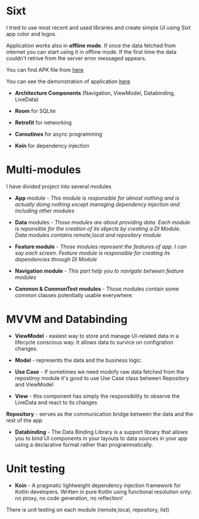# Sixt

I tried to use most recent and used libraries and create simple UI using Sixt app color and logos.

Application works also in **offline mode**. If once the data fetched from internet you can start using it in offline mode. If the first time the data couldn't retrive from the server error messaged appears.

You can find APK file from [here](http://bit.ly/2rgdQ9n)

You can see the demonstration of application [here](https://youtu.be/vJePn2CLm_8)

- **Architecture Components** (Navigation, ViewModel, Databinding, LiveData)

- **Room** for SQLite

- **Retrofit** for networking

- **Coroutines** for async programming

- **Koin** for dependency injection

# Multi-modules

I have divided project into several modules

- **App** module - *This module is responsible for almost nothing and is actually doing nothing except managing dependency injection and including other modules*

- **Data** modules - *Those modules are about providing data. Each module is reponsible for the creation of its objects by creating a DI Module. Data modules contains remote,local and repository module*

- **Feature module** - *Those modules represent the features of app. I can say each screen. Feature module is responsible for creating its dependencies through DI Module*

- **Navigation module** - *This part help you to navigate between feature modules*

- **Common & CommonTest modules** - Those modules contain some common classes potentially usable everywhere. 

# MVVM and Databinding
- **ViewModel** - easiest way to store and manage UI-related data in a lifecycle conscious way. It allows data to survice on configration changes.

- **Model** - represents the data and the business logic.

- **Use Case** - If sometimes we need modofy raw data fetched from the repostiroy module it's good to use Use Case class between Repository and ViewModel

- **View** - this component has simply the responsibility to observe the LiveData and react to its changes

**Repository** - serves as the communication bridge between the data and the rest of the app

- **Databinding** - The Data Binding Library is a support library that allows you to bind UI components in your layouts to data sources in your app using a declarative format rather than programmatically.

# Unit testing
- **Koin**  - A pragmatic lightweight dependency injection framework for Kotlin developers. Written in pure Kotlin using functional resolution only: no proxy, no code generation, no reflection!

There is unit testing on each module (remote,local, repository, list)
